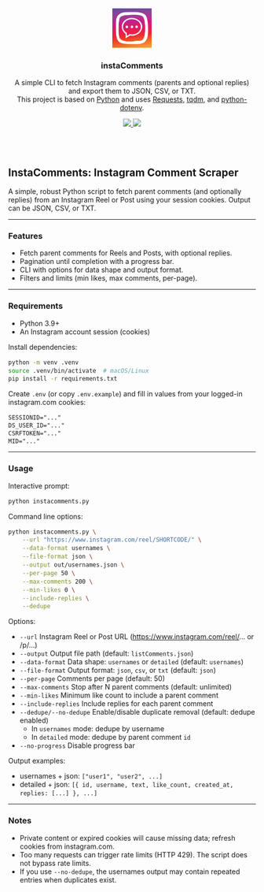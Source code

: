 <!-- PROJECT LOGO -->
<br />
<p align="center">
  <a href="https://github.com/AMINE1921/instacomments">
    <img src="./public/logo512.png" alt="Logo" width="80" height="80">
  </a>

  <h3 align="center">instaComments</h3>

  <p align="center">
    A simple CLI to fetch Instagram comments (parents and optional replies) and export them to JSON, CSV, or TXT.
    <br />
    This project is based on <a href="https://www.python.org/">Python</a> and uses <a href="https://requests.readthedocs.io/">Requests</a>, <a href="https://tqdm.github.io/">tqdm</a>, and <a href="https://saurabh-kumar.com/python-dotenv/">python-dotenv</a>.
    <br />
  </p>
  <p align="center">
    <a href="https://github.com/AMINE1921"><img src="https://img.shields.io/badge/github-%23100000.svg?&style=for-the-badge&logo=github&logoColor=white"> </a>
    <a href="http://discordapp.com/channels/@AMINE#5328"><img src="https://img.shields.io/badge/discord-%237289DA.svg?&style=for-the-badge&logo=discord&logoColor=white"> </a>
  </p>
</p>
<br />
<br />

## InstaComments: Instagram Comment Scraper

A simple, robust Python script to fetch parent comments (and optionally replies) from an Instagram Reel or Post using your session cookies. Output can be JSON, CSV, or TXT.

---

### Features

- Fetch parent comments for Reels and Posts, with optional replies.
- Pagination until completion with a progress bar.
- CLI with options for data shape and output format.
- Filters and limits (min likes, max comments, per-page).

---

### Requirements

- Python 3.9+
- An Instagram account session (cookies)

Install dependencies:

```bash
python -m venv .venv
source .venv/bin/activate  # macOS/Linux
pip install -r requirements.txt
```

Create `.env` (or copy `.env.example`) and fill in values from your logged-in instagram.com cookies:

```
SESSIONID="..."
DS_USER_ID="..."
CSRFTOKEN="..."
MID="..."
```

---

### Usage

Interactive prompt:

```bash
python instacomments.py
```

Command line options:

```bash
python instacomments.py \
	--url "https://www.instagram.com/reel/SHORTCODE/" \
	--data-format usernames \
	--file-format json \
	--output out/usernames.json \
	--per-page 50 \
	--max-comments 200 \
	--min-likes 0 \
	--include-replies \
	--dedupe
```

Options:

- `--url` Instagram Reel or Post URL (https://www.instagram.com/reel/... or /p/...)
- `--output` Output file path (default: `listComments.json`)
- `--data-format` Data shape: `usernames` or `detailed` (default: `usernames`)
- `--file-format` Output format: `json`, `csv`, or `txt` (default: `json`)
- `--per-page` Comments per page (default: 50)
- `--max-comments` Stop after N parent comments (default: unlimited)
- `--min-likes` Minimum like count to include a parent comment
- `--include-replies` Include replies for each parent comment
- `--dedupe/--no-dedupe` Enable/disable duplicate removal (default: dedupe enabled)
	- In `usernames` mode: dedupe by username
	- In `detailed` mode: dedupe by parent comment `id`
- `--no-progress` Disable progress bar

Output examples:

- usernames + json: `["user1", "user2", ...]`
- detailed + json: `[{ id, username, text, like_count, created_at, replies: [...] }, ...]`

---

### Notes

- Private content or expired cookies will cause missing data; refresh cookies from instagram.com.
- Too many requests can trigger rate limits (HTTP 429). The script does not bypass rate limits.
- If you use `--no-dedupe`, the usernames output may contain repeated entries when duplicates exist.

